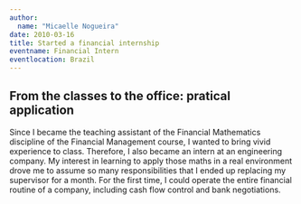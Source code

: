 ```yaml
---
author:
  name: "Micaelle Nogueira"
date: 2010-03-16
title: Started a financial internship
eventname: Financial Intern 
eventlocation: Brazil
---
```


## From the classes to the office: pratical application

Since I became the teaching assistant of the Financial Mathematics discipline of the Financial Management course, I wanted to bring vivid experience to class. Therefore, I also became an intern at an engineering company. My interest in learning to apply those maths in a real environment drove me to assume so many responsibilities that I ended up replacing my supervisor for a month. For the first time, I could operate the entire financial routine of a company, including cash flow control and bank negotiations.